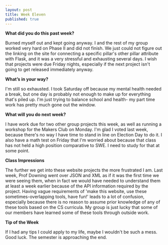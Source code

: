 ```yaml
---
layout: post
title: Week Eleven
published: true
---
```

**What did you do this past week?**

Burned myself out and kept going anyway. I and the rest of my group worked very hard on Phase II and did not finish. We just could not figure out the linking on the site for connecting a specific pillar's other pillar attribute with Flask, and it was a very stressful and exhausting several days. I wish that projects were due Friday nights, especially if the next project isn't going to get released immediately anyway.

**What’s in your way?**

I'm still so exhausted. I took Saturday off because my mental health needed a break, but one day is probably not enough to make up for everything that's piled up. I'm just trying to balance school and health- my part time work has pretty much gone out the window.

**What will you do next week?**

I have work due for two other group projects this week, as well as running a workshop for the Makers Club on Monday. I'm glad I voted last week, because there's no way I have time to stand in line on Election Day to do it. I also have a math test on Friday that I'm worried about because that class has not held a high position comparative to SWE. I need to study for that at some point.

**Class Impressions**

The further we get into these website projects the more frustrated I am. Last week, Prof Downing went over JSON and XML as if it was the first time we were seeing them, when in fact we would have needed to understand them at least a week earlier because of the API information required by the project. Having vague requirements of 'make this website, use these sometimes-overlapping tools, have fun!' leads to a lot of confusion, especially because there is no reason to assume prior knowledge of any of these tools based on the CS curricula. My group is just lucky that some of our members have learned some of these tools through outside work.

**Tip of the Week**

If I had any tips I could apply to my life, maybe I wouldn't be such a mess. Good luck. The semester is approaching the end.
